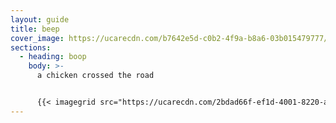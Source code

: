 ```yaml
---
layout: guide
title: beep
cover_image: https://ucarecdn.com/b7642e5d-c0b2-4f9a-b8a6-03b015479777/-/resize/800x600/canvas_api.png
sections:
  - heading: boop
    body: >-
      a chicken crossed the road


      {{< imagegrid src="https://ucarecdn.com/2bdad66f-ef1d-4001-8220-a1013cbc0b8a/-/resize/800x600/little cabin.png" title="a little grey cabin" >}}
---
```

